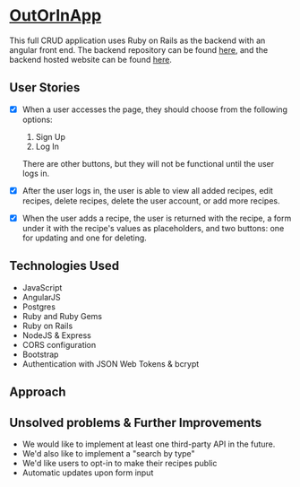 # [OutOrInApp](https://out-or-in-app--frontend.herokuapp.com/)

This full CRUD application uses Ruby on Rails as the backend with an angular front end. The backend repository can be found [here](https://github.com/smtlb/OutOrInApp_API/), and the backend hosted website can be found [here](https://out-or-in-app--api.herokuapp.com/).

## User Stories

- [x] When a user accesses the page, they should choose from the following options:
  1. Sign Up
  1. Log In
  
  There are other buttons, but they will not be functional until the user logs in. 
  
 - [x] After the user logs in, the user is able to view all added recipes, edit recipes, delete recipes, delete the user account, or add more recipes.
  

- [x] When the user adds a recipe, the user is returned with the recipe, a form under it with the recipe's values as placeholders, and two buttons: one for updating and one for deleting. 

## Technologies Used

   - JavaScript   
   - AngularJS
   - Postgres
   - Ruby and Ruby Gems
   - Ruby on Rails
   - NodeJS & Express
   - CORS configuration
   - Bootstrap
   - Authentication with JSON Web Tokens & bcrypt
   
## Approach 

## Unsolved problems & Further Improvements
- We would like to implement at least one third-party API in the future. 
- We'd also like to implement a "search by type" 
- We'd like users to opt-in to make their recipes public
- Automatic updates upon form input
   
